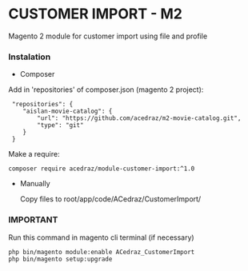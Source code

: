 # CUSTOMER IMPORT - M2 #

Magento 2 module for customer import using file and profile

### Instalation ###

* Composer

Add in 'repositories' of composer.json (magento 2 project):

     "repositories": {
        "aislan-movie-catalog": {
            "url": "https://github.com/acedraz/m2-movie-catalog.git",
            "type": "git"
        }
     }

Make a require:

    composer require acedraz/module-customer-import:^1.0

* Manually

  Copy files to root/app/code/ACedraz/CustomerImport/

### IMPORTANT ###

Run this command in magento cli terminal (if necessary)

    php bin/magento module:enable ACedraz_CustomerImport
    php bin/magento setup:upgrade

